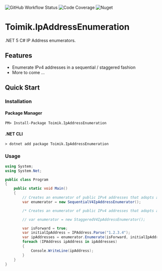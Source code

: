 ![GitHub Workflow Status](https://img.shields.io/github/workflow/status/toimik/IpAddressEnumeration/CI)
![Code Coverage](https://img.shields.io/endpoint?url=https://gist.githubusercontent.com/nurhafiz/2f60942969f1afd5064f7858e47efd8d/raw/IpAddressEnumeration-coverage.json)
![Nuget](https://img.shields.io/nuget/v/Toimik.IpAddressEnumeration)

# Toimik.IpAddressEnumeration

.NET 5 C# IP Address enumerators.

## Features

- Enumerate IPv4 addresses in a sequential / staggered fashion
-  More to come ...

## Quick Start

### Installation

#### Package Manager

```command
PM> Install-Package Toimik.IpAddressEnumeration
```

#### .NET CLI

```command
> dotnet add package Toimik.IpAddressEnumeration
```

### Usage

```c# 
using System;
using System.Net;

public class Program
{
    public static void Main()
    {
        // Creates an enumerator of public IPv4 addresses that adopts a sequential approach
        var enumerator = new SequentialV4IpAddressEnumerator();

        /* Creates an enumerator of public IPv4 addresses that adopts a staggered approach */

        // var enumerator = new StaggeredV4IpAddressEnumerator();

        var isForward = true;
        var initialIpAddress = IPAddress.Parse("1.2.3.4");
        var ipAddresses = enumerator.Enumerate(isForward, initialIpAddress);
        foreach (IPAddress ipAddress in ipAddresses)
        {
            Console.WriteLine(ipAddress);
        }
    }
}
```